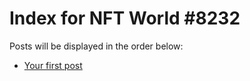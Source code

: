 # Index for NFT World #8232
Posts will be displayed in the order below:

- [Your first post](./001-first.md)

